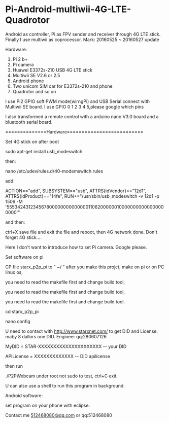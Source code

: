 # Pi-Android-multiwii-4G-LTE-Quadrotor
Android as controller, Pi as FPV sender and receiver through 4G LTE stick. Finally I use multiwii as coprocessor. 
Mark: 20160525 ~ 20160527 update 

Hardware:

 1. Pi 2 b+ 
 2. Pi camera
 3. Huawei E3372s-210 USB 4G LTE stick
 4. Multiwii SE V2.6 or 2.5
 5. Android phone
 6. Two unicom SIM car for E3372s-210 and phone
 7. Quadrotor and so on 
 
 I use Pi2 GPIO soft PWM mode(wirngPi) and USB Serial connect with Multiwii SE board. I use GPIO 0 1 2 3 4 5,please google which pins

 I also transformed a remote control with a arduino nano V3.0 board and a bluetooth serial board.

==============Hardware==========================

Set 4G stick on after boot

 sudo apt-get install usb_modeswitch
 
then:

 nano /etc/udev/rules.d/40-modemswitch.rules
 
add:

 ACTION=="add", SUBSYSTEM=="usb", ATTRS{idVendor}=="12d1", ATTRS{idProduct}=="14fe", RUN+="/usr/sbin/usb_modeswitch -v 12d1 -p 1506 -M '55534243123456780000000000000011062000000100000000000000000000'"
 
and then:

 ctrl+X save file and exit the file and reboot, then 4G network done. Don't forget 4G stick....

Here I don't want to introduce how to set Pi camera. Google please.

Set software on pi

 CP file starx_p2p_pi to " ~/ " after you make this projct, make on pi or on PC linux os, 
 
 you need to read the makefile first and change build tool,
 
 you need to read the makefile first and change build tool,
 
 you need to read the makefile first and change build tool.
 
 cd starx_p2p_pi
 
 nano config
 
 U need to contact with http://www.starxnet.com/ to get DID and License, maby 8 dallors one DID. Engineer qq:280607126 
 
 MyDID = STAR-XXXXXXXXXXXXXXXXXXXXX -- your DID
 
 APILicense = XXXXXXXXXXXXX -- DID apilicense
 
then run

 ./P2PWebcam under root not sudo to test, ctrl+C exit.
 
U can also use a shell to run this program in background.
 
Android software:

 set program on your phone with eclipse.
 
Contact me 512468080@qq.com or qq:512468080
